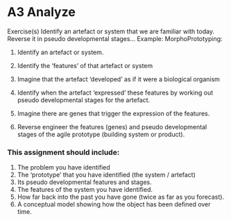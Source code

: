 # A3 Analyze

Exercise(s) Identify an artefact or system that we are familiar with today. Reverse it in pseudo developmental stages… Example: MorphoPrototyping:

1. Identify an artefact or system.

1. Identify the ‘features’ of that artefact or system

1. Imagine that the artefact ‘developed’ as if it were a biological organism

1. Identify when the artefact ‘expressed’ these features by working out pseudo developmental stages for the artefact.

1. Imagine there are genes that trigger the expression of the features.

1. Reverse engineer the features (genes) and pseudo developmental stages of the agile prototype (building system or product).


### This assignment should include:

1. The problem you have identified
1. The ‘prototype’ that you have identified (the system / artefact)
1. Its pseudo developmental features and stages.
1. The features of the system you have identified.
1. How far back into the past you have gone (twice as far as you forecast).
1. A conceptual model showing how the object has been defined over time.
